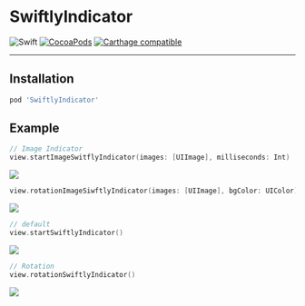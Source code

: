 # SwiftlyIndicator
![Swift](https://img.shields.io/badge/Swift-4.0-orange.svg)  [![CocoaPods](http://img.shields.io/cocoapods/v/Then.svg)](https://cocoapods.org/pods/SwiftlyIndicator) [![Carthage compatible](https://img.shields.io/badge/Carthage-compatible-4BC51D.svg?style=flat)](https://github.com/Carthage/Carthage)

---

## Installation

```ruby
pod 'SwiftlyIndicator'
```

## Example
```Swift
// Image Indicator
view.startImageSwitflyIndicator(images: [UIImage], milliseconds: Int)
```

![](./images/imageIndicator.gif)

```Swift
view.rotationImageSiwftlyIndicator(images: [UIImage], bgColor: UIColor)
```
![](./images/imageRotation.gif)

```Swift
// default
view.startSwiftlyIndicator()
```
![](./images/defaultIndicator.gif)

```Swift
// Rotation
view.rotationSwiftlyIndicator()
```
![](./images/defaultRotation.gif)
